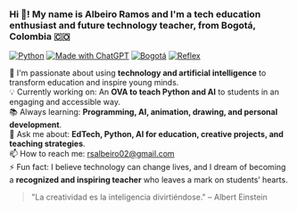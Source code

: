 ### Hi 👋! My name is Albeiro Ramos and I'm a tech education enthusiast and future technology teacher, from Bogotá, Colombia 🇨🇴

[![Python](https://img.shields.io/badge/Python-3.12+-yellow?style=for-the-badge&logo=python&logoColor=white&labelColor=101010)](https://python.org)
[![Made with ChatGPT](https://img.shields.io/badge/Made_with-ChatGPT-10a37f?style=for-the-badge&logo=openai&logoColor=white&labelColor=101010)](https://openai.com/chatgpt)
[![Bogotá](https://img.shields.io/badge/Based_in-Bogotá-ff5733?style=for-the-badge&logo=googlemaps&logoColor=white&labelColor=101010)](https://www.google.com/maps/place/Bogotá)
[![Reflex](https://img.shields.io/badge/Reflex-0.7.2+-5646ED?style=for-the-badge&logo=reflex&logoColor=white&labelColor=101010)](https://reflex.dev)

🚀 I'm passionate about using **technology and artificial intelligence** to transform education and inspire young minds.  
💡 Currently working on: An **OVA to teach Python and AI** to students in an engaging and accessible way.  
📚 Always learning: **Programming, AI, animation, drawing, and personal development**.  
💬 Ask me about: **EdTech, Python, AI for education, creative projects, and teaching strategies**.  
📫 How to reach me: rsalbeiro02@gmail.com  
⚡ Fun fact: I believe technology can change lives, and I dream of becoming a **recognized and inspiring teacher** who leaves a mark on students’ hearts.

> "La creatividad es la inteligencia divirtiéndose." – Albert Einstein

